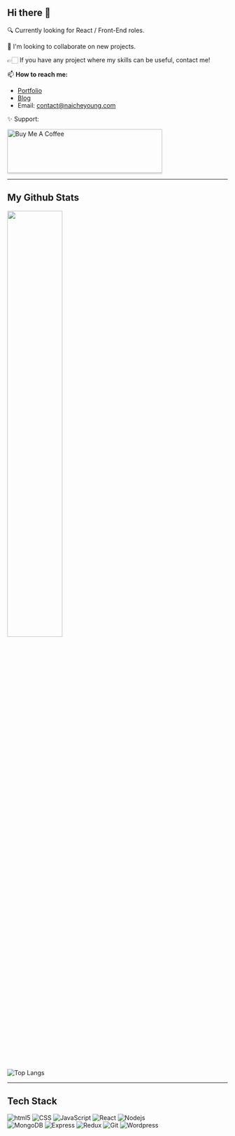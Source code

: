 ## Hi there 👋

🔍 Currently looking for React / Front-End roles.

👯 I'm looking to collaborate on new projects.

👉🏻 If you have any project where my skills can be useful, contact me!

📫 **How to reach me:**
- [Portfolio](https://naicheyoung.com)
- [Blog](https://naicheyoung.com/blog)
- Email: <contact@naicheyoung.com>

✨ Support:

<a href="https://www.buymeacoffee.com/naiyoung" target="_blank"><img src="https://www.buymeacoffee.com/assets/img/custom_images/orange_img.png" alt="Buy Me A Coffee" style="height: 100px !important;width: 354px !important;box-shadow: 0px 3px 2px 0px rgba(190, 190, 190, 0.5) !important;-webkit-box-shadow: 0px 3px 2px 0px rgba(190, 190, 190, 0.5) !important;" ></a>

***

## My Github Stats

<img src="https://github-readme-streak-stats.herokuapp.com/?user=nai-young&theme=dark" width="50%" >

![Top Langs](https://github-readme-stats.vercel.app/api/top-langs/?username=nai-young&layout=compact)

***

## Tech Stack

<div>
 <img alt="html5" src="https://img.shields.io/badge/-HTML5-E34F26?style=flat-square&logo=html5&logoColor=white" />
 <img alt="CSS" src="https://img.shields.io/badge/CSS%20-%231572B6.svg?style=flat-square&logo=css3&logoColor=white" />
 <img alt="JavaScript" src="https://img.shields.io/badge/JavaScript%20-%23F7DF1E.svg?style=flat-square&logo=javascript&logoColor=black" />
 <img alt="React" src="https://img.shields.io/badge/-React-45b8d8?style=flat-square&logo=react&logoColor=white" />
 <img alt="Nodejs" src="https://img.shields.io/badge/-Nodejs-43853d?style=flat-square&logo=Node.js&logoColor=white" />
</div>

<div>
 <img alt="MongoDB" src="https://img.shields.io/badge/-MongoDB-grey?style=flat-square&logo=mongodb" />
 <img alt="Express" src="https://img.shields.io/badge/-Express-white?style=flat-square&logo=express&logoColor=black" />
 <img alt="Redux" src="https://img.shields.io/badge/-Redux-764ABC?style=flat-square&logo=redux&logoColor=white" />
 <img alt="Git" src="https://img.shields.io/badge/-Git-F05032?style=flat-square&logo=git&logoColor=white" />
  <img alt="Wordpress" src="https://img.shields.io/badge/-Wordpress-46a2f1?style=flat-square&logo=wordpress&logoColor=white" /> 
</div>

<!--
**nai-young/nai-young** is a ✨ _special_ ✨ repository because its `README.md` (this file) appears on your GitHub profile.

Here are some ideas to get you started:

- 🔭 I’m currently working on ...
- 🌱 I’m currently learning ...
- 👯 I’m looking to collaborate on ...
- 🤔 I’m looking for help with ...
- 💬 Ask me about ...
- 📫 How to reach me: ...
- 😄 Pronouns: ...
- ⚡ Fun fact: ...
-->
 
